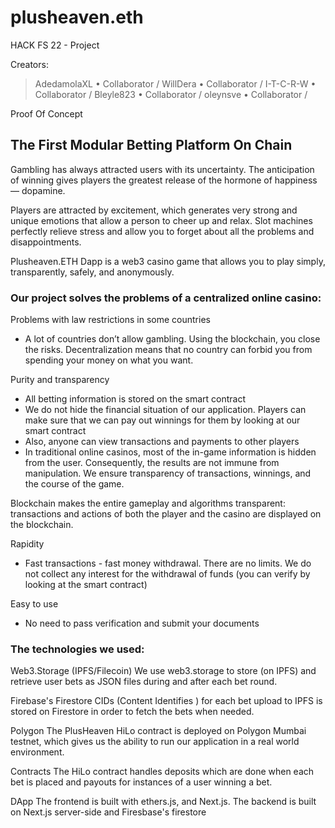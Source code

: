 # plusheaven.eth
HACK FS 22 - Project

Creators: 
>

>AdedamolaXL • Collaborator  /
>WillDera    • Collaborator  /
>I-T-C-R-W   • Collaborator  /
>Bleyle823   • Collaborator  /
>oleynsve    • Collaborator  /

Proof Of Concept

## The First Modular Betting Platform On Chain

 

Gambling has always attracted users with its uncertainty. The anticipation of winning gives players the greatest release of the hormone of happiness — dopamine.

Players are attracted by excitement, which generates very strong and unique emotions that allow a person to cheer up and relax. Slot machines perfectly relieve stress and allow you to forget about all the problems and disappointments.

Plusheaven.ETH Dapp is a web3 casino game that allows you to play simply, transparently, safely, and anonymously.

### Our project solves the problems of a centralized online casino:

Problems with law restrictions in some countries

- A lot of countries don’t allow gambling. Using the blockchain, you close the risks. Decentralization means that no country can forbid you from spending your money on what you want.

Purity and transparency

- All betting information is stored on the smart contract
- We do not hide the financial situation of our application. Players can make sure that we can pay out winnings for them by looking at our smart contract
- Also, anyone can view transactions and payments to other players
- In traditional online casinos, most of the in-game information is hidden from the user. Consequently, the results are not immune from manipulation. We ensure transparency of transactions, winnings, and the course of the game.

Blockchain makes the entire gameplay and algorithms transparent: transactions and actions of both the player and the casino are displayed on the blockchain.

Rapidity

- Fast transactions - fast money withdrawal. There are no limits. We do not collect any interest for the withdrawal of funds (you can verify by looking at the smart contract)

Easy to use

- No need to pass verification and submit your documents

### The technologies we used:

Web3.Storage (IPFS/Filecoin)
We use web3.storage to store (on IPFS) and retrieve user bets as JSON files during and after each bet round.

Firebase's Firestore
CIDs (Content Identifies ) for each bet upload to IPFS is stored on Firestore in order to fetch the bets when needed.

Polygon
The PlusHeaven HiLo contract is deployed on Polygon Mumbai testnet, which gives us the ability to run our application in a real world environment.

Contracts
The HiLo contract handles deposits which are done when each bet is placed and payouts for instances of a user winning a bet.

DApp
The frontend is built with ethers.js, and Next.js.
The backend is built on Next.js server-side and Firesbase's firestore
